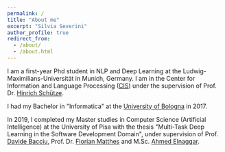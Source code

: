 ```yaml
---
permalink: /
title: "About me"
excerpt: "Silvia Severini"
author_profile: true
redirect_from: 
  - /about/
  - /about.html
---
```


I am a first-year Phd student in NLP and Deep Learning at the Ludwig-Maximilians-Universität in Munich, Germany.
I am in the Center for Information and Language Processing ([CIS](https://www.cis.uni-muenchen.de/)) under the supervision of Prof. Dr. [Hinrich Schütze](https://www.cis.uni-muenchen.de/schuetze/).

I had my Bachelor in "Informatica" at the [University of Bologna](https://corsi.unibo.it/laurea/informatica) in 2017. 

In 2019, I completed my Master studies in Computer Science (Artificial Intelligence) at the University of Pisa with the thesis "Multi-Task Deep Learning in the Software Development Domain", under supervision of Prof. [Davide Bacciu](http://pages.di.unipi.it/bacciu/), Prof. Dr. [Florian Matthes](https://wwwmatthes.in.tum.de/pages/88bkmvw6y7gx/sebis%20Public%20Website/Team/Prof.%20Dr.%20Florian%20Matthes) and M.Sc. [Ahmed Elnaggar](https://wwwmatthes.in.tum.de/pages/etcg7ctr5mnl/Ahmed-Elnaggar).



